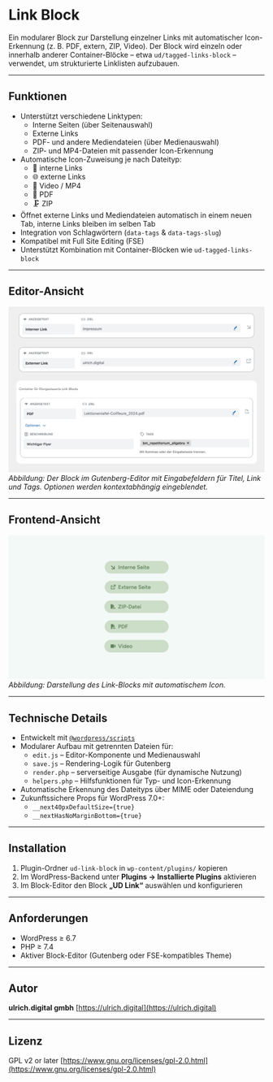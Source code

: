 # Link Block

Ein modularer Block zur Darstellung einzelner Links mit automatischer Icon-Erkennung (z. B. PDF, extern, ZIP, Video).
Der Block wird einzeln oder innerhalb anderer Container-Blöcke – etwa `ud/tagged-links-block` – verwendet, um strukturierte Linklisten aufzubauen.

---

## Funktionen

- Unterstützt verschiedene Linktypen:
  - Interne Seiten (über Seitenauswahl)
  - Externe Links
  - PDF- und andere Mediendateien (über Medienauswahl)
  - ZIP- und MP4-Dateien mit passender Icon-Erkennung
- Automatische Icon-Zuweisung je nach Dateityp:
  - 🔗 interne Links
  - 🌐 externe Links
  - 🎥 Video / MP4
  - 📄 PDF
  - 🗜️ ZIP
- Öffnet externe Links und Mediendateien automatisch in einem neuen Tab, interne Links bleiben im selben Tab
- Integration von Schlagwörtern (`data-tags` & `data-tags-slug`)
- Kompatibel mit Full Site Editing (FSE)
- Unterstützt Kombination mit Container-Blöcken wie `ud-tagged-links-block`

---

## Editor-Ansicht

![Editor-Ansicht](./assets/details_context.png)
*Abbildung: Der Block im Gutenberg-Editor mit Eingabefeldern für Titel, Link und Tags. Optionen werden kontextabhängig eingeblendet.*

---

## Frontend-Ansicht

![Frontend-Ansicht](./assets/ud-link-block.png)
*Abbildung: Darstellung des Link-Blocks mit automatischem Icon.*

---

## Technische Details

- Entwickelt mit [`@wordpress/scripts`](https://developer.wordpress.org/block-editor/reference-guides/packages/packages-scripts/)
- Modularer Aufbau mit getrennten Dateien für:
  - `edit.js` – Editor-Komponente und Medienauswahl
  - `save.js` – Rendering-Logik für Gutenberg
  - `render.php` – serverseitige Ausgabe (für dynamische Nutzung)
  - `helpers.php` – Hilfsfunktionen für Typ- und Icon-Erkennung
- Automatische Erkennung des Dateityps über MIME oder Dateiendung
- Zukunftssichere Props für WordPress 7.0+:
  - `__next40pxDefaultSize={true}`
  - `__nextHasNoMarginBottom={true}`

---

## Installation

1. Plugin-Ordner `ud-link-block` in `wp-content/plugins/` kopieren
2. Im WordPress-Backend unter **Plugins → Installierte Plugins** aktivieren
3. Im Block-Editor den Block **„UD Link“** auswählen und konfigurieren

---

## Anforderungen

- WordPress ≥ 6.7
- PHP ≥ 7.4
- Aktiver Block-Editor (Gutenberg oder FSE-kompatibles Theme)

---

## Autor

**ulrich.digital gmbh**
[https://ulrich.digital](https://ulrich.digital)

---

## Lizenz

GPL v2 or later
[https://www.gnu.org/licenses/gpl-2.0.html](https://www.gnu.org/licenses/gpl-2.0.html)
